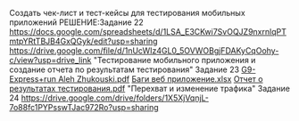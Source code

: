 Создать чек-лист и тест-кейсы для тестирования мобильных приложений
РЕШЕНИЕ:Задание 22 https://docs.google.com/spreadsheets/d/1LSA_E3CKwi7SvOQJZ9nxrnlqPTmtpYRtTBJB4GxQGyk/edit?usp=sharing
https://drive.google.com/file/d/1nUcWIz4GL0_5OVWOBgjFDAKyCqOohy-c/view?usp=drive_link
"Тестирование мобильного приложения и создание отчета по результатам тестирования" Задание 23 [G9-Express+run Aleh Zhukouski.pdf](https://github.com/user-attachments/files/18629514/G9-Express%2Brun.Aleh.Zhukouski.pdf) [Баги веб приложение.xlsx](https://github.com/user-attachments/files/18629515/default.xlsx)
[Отчет о результатах тестирования.pdf](https://github.com/user-attachments/files/18631628/default.pdf)
"Перехват и изменение трафика" Задание 24 https://drive.google.com/drive/folders/1X5XjVqnjL-7o88fc1PYPsswTJac972Ro?usp=sharing
